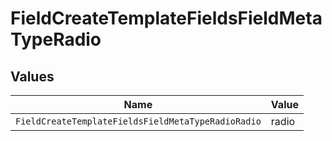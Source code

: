# FieldCreateTemplateFieldsFieldMetaTypeRadio


## Values

| Name                                               | Value                                              |
| -------------------------------------------------- | -------------------------------------------------- |
| `FieldCreateTemplateFieldsFieldMetaTypeRadioRadio` | radio                                              |